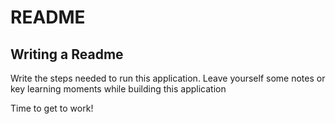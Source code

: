# README
## Writing a Readme
Write the steps needed to run this application. Leave yourself some notes or key learning moments while building this application

Time to get to work!
